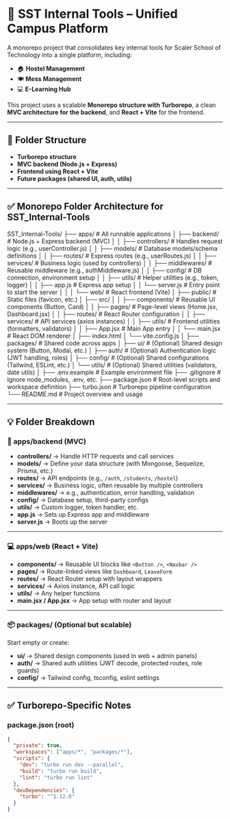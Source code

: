 # 🏫 SST Internal Tools – Unified Campus Platform

A monorepo project that consolidates key internal tools for Scaler School of Technology into a single platform, including:

- 🏠 **Hostel Management**
- 🍽️ **Mess Management**
- 💻 **E-Learning Hub**

This project uses a scalable **Monorepo structure with Turborepo**, a clean **MVC architecture for the backend**, and **React + Vite** for the frontend.

---

## 📁 Folder Structure

- **Turborepo structure**
- **MVC backend (Node.js + Express)**
- **Frontend using React + Vite**
- **Future packages (shared UI, auth, utils)**

---

## ✅ Monorepo Folder Architecture for SST_Internal-Tools

SST_Internal-Tools/
├── apps/               # All runnable applications
│   ├── backend/        # Node.js + Express backend (MVC)
│   │   ├── controllers/   # Handles request logic (e.g., userController.js)
│   │   ├── models/        # Database models/schema definitions
│   │   ├── routes/        # Express routes (e.g., userRoutes.js)
│   │   ├── services/      # Business logic (used by controllers)
│   │   ├── middlewares/   # Reusable middleware (e.g., authMiddleware.js)
│   │   ├── config/        # DB connection, environment setup
│   │   ├── utils/         # Helper utilities (e.g., token, logger)
│   │   ├── app.js         # Express app setup
│   │   └── server.js      # Entry point to start the server
│   │
│   └── web/            # React frontend (Vite)
│       ├── public/        # Static files (favicon, etc.)
│       ├── src/
│       │   ├── components/  # Reusable UI components (Button, Card)
│       │   ├── pages/       # Page-level views (Home.jsx, Dashboard.jsx)
│       │   ├── routes/      # React Router configuration
│       │   ├── services/    # API services (axios instances)
│       │   ├── utils/       # Frontend utilities (formatters, validators)
│       │   ├── App.jsx      # Main App entry
│       │   └── main.jsx     # React DOM renderer
│       ├── index.html
│       └── vite.config.js
│
├── packages/           # Shared code across apps
│   ├── ui/             # (Optional) Shared design system (Button, Modal, etc.)
│   ├── auth/           # (Optional) Authentication logic (JWT handling, roles)
│   ├── config/         # (Optional) Shared configurations (Tailwind, ESLint, etc.)
│   └── utils/          # (Optional) Shared utilities (validators, date utils)
│
├── .env.example        # Example environment file
├── .gitignore          # Ignore node_modules, .env, etc.
├── package.json        # Root-level scripts and workspace definition
├── turbo.json          # Turborepo pipeline configuration
└── README.md           # Project overview and usage

---

## 💡 Folder Breakdown

### 🧠 apps/backend (MVC)

- **controllers/** → Handle HTTP requests and call services
- **models/** → Define your data structure (with Mongoose, Sequelize, Prisma, etc.)
- **routes/** → API endpoints (e.g., `/auth`, `/students`, `/hostel`)
- **services/** → Business logic, often reusable by multiple controllers
- **middlewares/** → e.g., authentication, error handling, validation
- **config/** → Database setup, third-party configs
- **utils/** → Custom logger, token handler, etc.
- **app.js** → Sets up Express app and middleware
- **server.js** → Boots up the server

---

### 💻 apps/web (React + Vite)

- **components/** → Reusable UI blocks like `<Button />`, `<Navbar />`
- **pages/** → Route-linked views like `Dashboard`, `LeaveForm`
- **routes/** → React Router setup with layout wrappers
- **services/** → Axios instance, API call logic
- **utils/** → Any helper functions
- **main.jsx / App.jsx** → App setup with router and layout

---

### 📦 packages/ (Optional but scalable)

Start empty or create:

- **ui/** → Shared design components (used in web + admin panels)
- **auth/** → Shared auth utilities (JWT decode, protected routes, role guards)
- **config/** → Tailwind config, tsconfig, eslint settings

---

## ✅ Turborepo-Specific Notes

### package.json (root)

```json
{
  "private": true,
  "workspaces": ["apps/*", "packages/*"],
  "scripts": {
    "dev": "turbo run dev --parallel",
    "build": "turbo run build",
    "lint": "turbo run lint"
  },
  "devDependencies": {
    "turbo": "^1.12.0"
  }
}
```
